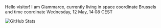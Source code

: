 Hello visitor! I am Giammarco, currently living in space coordinate Brussels and time coordinate Wednesday, 12 May, 14:08 CEST

![GitHub Stats](https://github-readme-stats.vercel.app/api?username=grcasanova)
